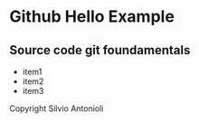 # Github Hello Example

## Source code git foundamentals

* item1
* item2
* item3

Copyright Silvio Antonioli